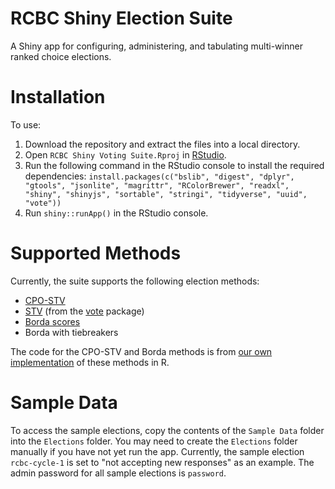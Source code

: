 # RCBC Shiny Election Suite
A Shiny app for configuring, administering, and tabulating multi-winner ranked choice elections.
# Installation
To use:
1. Download the repository and extract the files into a local directory.
2. Open `RCBC Shiny Voting Suite.Rproj` in [RStudio](https://posit.co/download/rstudio-desktop/).
3. Run the following command in the RStudio console to install the required dependencies: `install.packages(c("bslib", "digest", "dplyr", "gtools", "jsonlite", "magrittr", "RColorBrewer", "readxl", "shiny", "shinyjs", "sortable", "stringi", "tidyverse", "uuid", "vote"))`
4. Run `shiny::runApp()` in the RStudio console.
# Supported Methods
Currently, the suite supports the following election methods:
- [CPO-STV](https://en.wikipedia.org/wiki/CPO-STV)
- [STV](https://en.wikipedia.org/wiki/Single_transferable_vote) (from the [vote](https://cran.r-project.org/web/packages/vote/index.html) package)
- [Borda scores](https://en.wikipedia.org/wiki/Borda_count)
- Borda with tiebreakers

The code for the CPO-STV and Borda methods is from [our own implementation](https://github.com/zenonsommers/cpo_stv) of these methods in R. 
# Sample Data

To access the sample elections, copy the contents of the `Sample Data` folder into the `Elections` folder. You may need to create the `Elections` folder manually if you have not yet run the app. Currently, the sample election `rcbc-cycle-1` is set to "not accepting new responses" as an example. The admin password for all sample elections is `password`.



